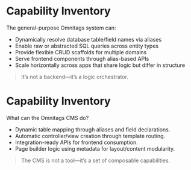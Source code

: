 # Capability Inventory

The general-purpose Omnitags system can:

- Dynamically resolve database table/field names via aliases
- Enable raw or abstracted SQL queries across entity types
- Provide flexible CRUD scaffolds for multiple domains
- Serve frontend components through alias-based APIs
- Scale horizontally across apps that share logic but differ in structure

> It’s not a backend—it’s a logic orchestrator.




# Capability Inventory

What can the Omnitags CMS do?

- Dynamic table mapping through aliases and field declarations.
- Automatic controller/view creation through template routing.
- Integration-ready APIs for frontend consumption.
- Page builder logic using metadata for layout/content modularity.

> The CMS is not a tool—it’s a set of composable capabilities.
